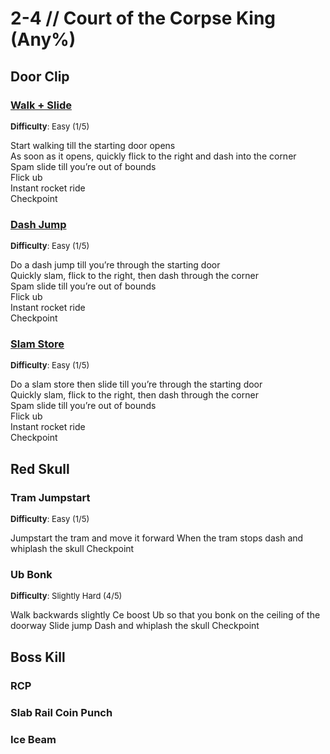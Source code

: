 # 2-4 // Court of the Corpse King (Any%)


## Door Clip

### [Walk + Slide]()
<font size="2">
    <b>Difficulty</b>: Easy (1/5)
</font> <br/> 

Start walking till the starting door opens <br/>
As soon as it opens, quickly flick to the right and dash into the corner <br/>
Spam slide till you’re out of bounds <br/>
Flick ub <br/>
Instant rocket ride <br/>
Checkpoint

### [Dash Jump]()
<font size="2">
    <b>Difficulty</b>: Easy (1/5)
</font> <br/> 

Do a dash jump till you’re through the starting door <br/>
Quickly slam, flick to the right, then dash through the corner <br/>
Spam slide till you’re out of bounds <br/>
Flick ub <br/>
Instant rocket ride <br/>
Checkpoint

### [Slam Store]()
<font size="2">
    <b>Difficulty</b>: Easy (1/5)
</font> <br/> 

Do a slam store then slide till you’re through the starting door <br/>
Quickly slam, flick to the right, then dash through the corner <br/>
Spam slide till you’re out of bounds <br/>
Flick ub <br/>
Instant rocket ride <br/>
Checkpoint


## Red Skull

### Tram Jumpstart
<font size="2">
    <b>Difficulty</b>: Easy (1/5)
</font> <br/> 

Jumpstart the tram and move it forward
When the tram stops dash and whiplash the skull
Checkpoint

### Ub Bonk
<font size="2">
    <b>Difficulty</b>: Slightly Hard (4/5)
</font> <br/> 

Walk backwards slightly
Ce boost
Ub so that you bonk on the ceiling of the doorway
Slide jump
Dash and whiplash the skull
Checkpoint

## Boss Kill

### RCP

### Slab Rail Coin Punch

### Ice Beam
